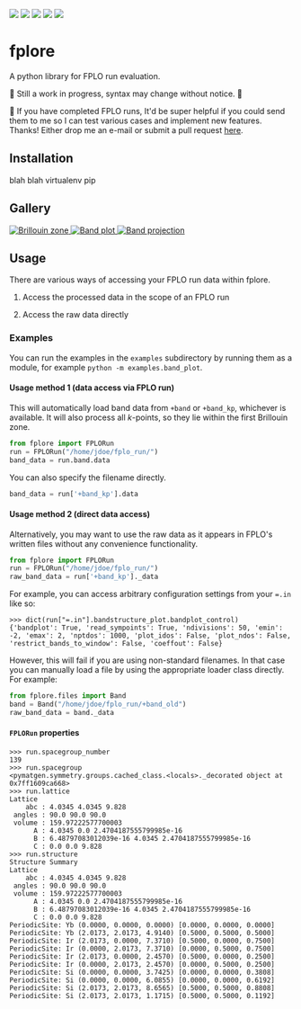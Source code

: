 ![](https://img.shields.io/github/release/mueslo/fplore.svg?style=flat-square)
![](https://img.shields.io/pypi/v/fplore.svg?style=flat-square)
![](https://img.shields.io/travis/mueslo/fplore.svg?style=flat-square)
![](https://img.shields.io/readthedocs/fplore.svg?style=flat-square)
![](https://img.shields.io/github/license/mueslo/fplore.svg?style=flat-square)


# fplore
A python library for FPLO run evaluation.

:construction: Still a work in progress, syntax may change without notice. :construction:

:raising_hand: If you have completed FPLO runs, It'd be super helpful if you could send them to me so I can test various cases and implement new features. Thanks! Either drop me an e-mail or submit a pull request [here](https://github.com/mueslo/fplore_example_data/).

## Installation

blah blah virtualenv pip

## Gallery
[
![Brillouin zone](https://fplore.readthedocs.io/en/latest/_images/sphx_glr_bz_plot_thumb.png)
![Band plot](https://fplore.readthedocs.io/en/latest/_images/sphx_glr_band_plot_thumb.png)
![Band projection](https://fplore.readthedocs.io/en/latest/_images/sphx_glr_project_thumb.png)
](https://fplore.readthedocs.io/en/latest/gallery/)

## Usage

There are various ways of accessing your FPLO run data within fplore.

1. Access the processed data in the scope of an FPLO run

2. Access the raw data directly


### Examples

You can run the examples in the `examples` subdirectory by running them as a module, for example `python -m examples.band_plot`.

#### Usage method 1 (data access via FPLO run)

This will automatically load band data from `+band` or `+band_kp`, whichever is available. It will also process all *k*-points, so they lie within the first Brillouin zone.

```python
from fplore import FPLORun
run = FPLORun("/home/jdoe/fplo_run/")
band_data = run.band.data
```

You can also specify the filename directly.
```python
band_data = run['+band_kp'].data
```


#### Usage method 2 (direct data access)

Alternatively, you may want to use the raw data as it appears in FPLO's written files without any convenience functionality.

```python
from fplore import FPLORun
run = FPLORun("/home/jdoe/fplo_run/")
raw_band_data = run['+band_kp']._data
```

For example, you can access arbitrary configuration settings from your `=.in` like so:

```
>>> dict(run["=.in"].bandstructure_plot.bandplot_control)
{'bandplot': True, 'read_sympoints': True, 'ndivisions': 50, 'emin': -2, 'emax': 2, 'nptdos': 1000, 'plot_idos': False, 'plot_ndos': False, 'restrict_bands_to_window': False, 'coeffout': False}
```

However, this will fail if you are using non-standard filenames. In that case you can manually load a file by using the appropriate loader class directly. For example:

```python
from fplore.files import Band
band = Band("/home/jdoe/fplo_run/+band_old")
raw_band_data = band._data
```

#### `FPLORun` properties

```
>>> run.spacegroup_number
139
>>> run.spacegroup
<pymatgen.symmetry.groups.cached_class.<locals>._decorated object at 0x7ff1609ca668>
>>> run.lattice
Lattice
    abc : 4.0345 4.0345 9.828
 angles : 90.0 90.0 90.0
 volume : 159.97222577700003
      A : 4.0345 0.0 2.4704187555799985e-16
      B : 6.48797083012039e-16 4.0345 2.4704187555799985e-16
      C : 0.0 0.0 9.828
>>> run.structure
Structure Summary
Lattice
    abc : 4.0345 4.0345 9.828
 angles : 90.0 90.0 90.0
 volume : 159.97222577700003
      A : 4.0345 0.0 2.4704187555799985e-16
      B : 6.48797083012039e-16 4.0345 2.4704187555799985e-16
      C : 0.0 0.0 9.828
PeriodicSite: Yb (0.0000, 0.0000, 0.0000) [0.0000, 0.0000, 0.0000]
PeriodicSite: Yb (2.0173, 2.0173, 4.9140) [0.5000, 0.5000, 0.5000]
PeriodicSite: Ir (2.0173, 0.0000, 7.3710) [0.5000, 0.0000, 0.7500]
PeriodicSite: Ir (0.0000, 2.0173, 7.3710) [0.0000, 0.5000, 0.7500]
PeriodicSite: Ir (2.0173, 0.0000, 2.4570) [0.5000, 0.0000, 0.2500]
PeriodicSite: Ir (0.0000, 2.0173, 2.4570) [0.0000, 0.5000, 0.2500]
PeriodicSite: Si (0.0000, 0.0000, 3.7425) [0.0000, 0.0000, 0.3808]
PeriodicSite: Si (0.0000, 0.0000, 6.0855) [0.0000, 0.0000, 0.6192]
PeriodicSite: Si (2.0173, 2.0173, 8.6565) [0.5000, 0.5000, 0.8808]
PeriodicSite: Si (2.0173, 2.0173, 1.1715) [0.5000, 0.5000, 0.1192]
```
